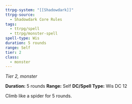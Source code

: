```yaml
---
ttrpg-system: "[[Shadowdark]]"
ttrpg-source:
  - Shadowdark Core Rules
tags:
  - ttrpg/spell
  - ttrpg/monster-spell
spell-type: Wis
duration: 5 rounds
range: Self
tier: 2
class:
  - monster
---
```

*Tier 2, monster*

**Duration:** 5 rounds
**Range:** Self
**DC/Spell Type:** Wis DC 12

Climb like a spider for 5 rounds. 
